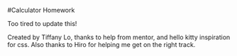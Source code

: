 #Calculator Homework

Too tired to update this!

Created by Tiffany Lo, thanks to help from mentor, and hello kitty inspiration for css.
Also thanks to Hiro for helping me get on the right track.
